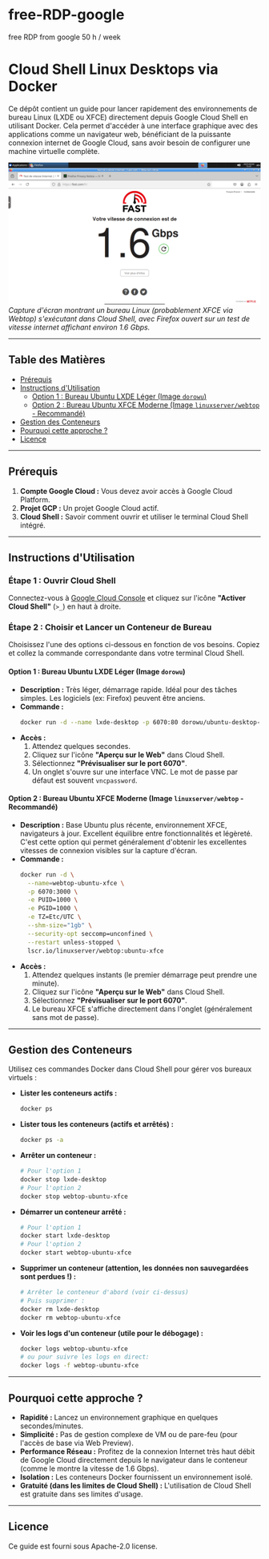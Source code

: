 # free-RDP-google
free RDP from google 50 h / week

# Cloud Shell Linux Desktops via Docker

Ce dépôt contient un guide pour lancer rapidement des environnements de bureau Linux (LXDE ou XFCE) directement depuis Google Cloud Shell en utilisant Docker. Cela permet d'accéder à une interface graphique avec des applications comme un navigateur web, bénéficiant de la puissante connexion internet de Google Cloud, sans avoir besoin de configurer une machine virtuelle complète.

![Linux Desktop in Cloud Shell with Fast Internet Speed](images/image.png)
*Capture d'écran montrant un bureau Linux (probablement XFCE via Webtop) s'exécutant dans Cloud Shell, avec Firefox ouvert sur un test de vitesse internet affichant environ 1.6 Gbps.*

---

## Table des Matières

*   [Prérequis](#prérequis)
*   [Instructions d'Utilisation](#instructions-dutilisation)
    *   [Option 1 : Bureau Ubuntu LXDE Léger (Image `dorowu`)](#option-1--bureau-ubuntu-lxde-léger-image-dorowu)
    *   [Option 2 : Bureau Ubuntu XFCE Moderne (Image `linuxserver/webtop` - Recommandé)](#option-2--bureau-ubuntu-xfce-moderne-image-linuxserverwebtop---recommandé)
*   [Gestion des Conteneurs](#gestion-des-conteneurs)
*   [Pourquoi cette approche ?](#pourquoi-cette-approche-)
*   [Licence](#licence)

---

## Prérequis

1.  **Compte Google Cloud :** Vous devez avoir accès à Google Cloud Platform.
2.  **Projet GCP :** Un projet Google Cloud actif.
3.  **Cloud Shell :** Savoir comment ouvrir et utiliser le terminal Cloud Shell intégré.

---

## Instructions d'Utilisation

### Étape 1 : Ouvrir Cloud Shell

Connectez-vous à [Google Cloud Console](https://console.cloud.google.com/) et cliquez sur l'icône **"Activer Cloud Shell"** (`>_`) en haut à droite.

### Étape 2 : Choisir et Lancer un Conteneur de Bureau

Choisissez l'une des options ci-dessous en fonction de vos besoins. Copiez et collez la commande correspondante dans votre terminal Cloud Shell.

#### Option 1 : Bureau Ubuntu LXDE Léger (Image `dorowu`)

*   **Description :** Très léger, démarrage rapide. Idéal pour des tâches simples. Les logiciels (ex: Firefox) peuvent être anciens.
*   **Commande :**
    ```bash
    docker run -d --name lxde-desktop -p 6070:80 dorowu/ubuntu-desktop-lxde-vnc
    ```
*   **Accès :**
    1.  Attendez quelques secondes.
    2.  Cliquez sur l'icône **"Aperçu sur le Web"** dans Cloud Shell.
    3.  Sélectionnez **"Prévisualiser sur le port 6070"**.
    4.  Un onglet s'ouvre sur une interface VNC. Le mot de passe par défaut est souvent `vncpassword`.

#### Option 2 : Bureau Ubuntu XFCE Moderne (Image `linuxserver/webtop` - Recommandé)

*   **Description :** Base Ubuntu plus récente, environnement XFCE, navigateurs à jour. Excellent équilibre entre fonctionnalités et légèreté. C'est cette option qui permet généralement d'obtenir les excellentes vitesses de connexion visibles sur la capture d'écran.
*   **Commande :**
    ```bash
    docker run -d \
      --name=webtop-ubuntu-xfce \
      -p 6070:3000 \
      -e PUID=1000 \
      -e PGID=1000 \
      -e TZ=Etc/UTC \
      --shm-size="1gb" \
      --security-opt seccomp=unconfined \
      --restart unless-stopped \
      lscr.io/linuxserver/webtop:ubuntu-xfce
    ```
*   **Accès :**
    1.  Attendez quelques instants (le premier démarrage peut prendre une minute).
    2.  Cliquez sur l'icône **"Aperçu sur le Web"** dans Cloud Shell.
    3.  Sélectionnez **"Prévisualiser sur le port 6070"**.
    4.  Le bureau XFCE s'affiche directement dans l'onglet (généralement sans mot de passe).

---

## Gestion des Conteneurs

Utilisez ces commandes Docker dans Cloud Shell pour gérer vos bureaux virtuels :

*   **Lister les conteneurs actifs :**
    ```bash
    docker ps
    ```
*   **Lister tous les conteneurs (actifs et arrêtés) :**
    ```bash
    docker ps -a
    ```
*   **Arrêter un conteneur :**
    ```bash
    # Pour l'option 1
    docker stop lxde-desktop
    # Pour l'option 2
    docker stop webtop-ubuntu-xfce
    ```
*   **Démarrer un conteneur arrêté :**
    ```bash
    # Pour l'option 1
    docker start lxde-desktop
    # Pour l'option 2
    docker start webtop-ubuntu-xfce
    ```
*   **Supprimer un conteneur (attention, les données non sauvegardées sont perdues !) :**
    ```bash
    # Arrêter le conteneur d'abord (voir ci-dessus)
    # Puis supprimer :
    docker rm lxde-desktop
    docker rm webtop-ubuntu-xfce
    ```
*   **Voir les logs d'un conteneur (utile pour le débogage) :**
    ```bash
    docker logs webtop-ubuntu-xfce
    # ou pour suivre les logs en direct:
    docker logs -f webtop-ubuntu-xfce
    ```

---

## Pourquoi cette approche ?

*   **Rapidité :** Lancez un environnement graphique en quelques secondes/minutes.
*   **Simplicité :** Pas de gestion complexe de VM ou de pare-feu (pour l'accès de base via Web Preview).
*   **Performance Réseau :** Profitez de la connexion Internet très haut débit de Google Cloud directement depuis le navigateur dans le conteneur (comme le montre la vitesse de 1.6 Gbps).
*   **Isolation :** Les conteneurs Docker fournissent un environnement isolé.
*   **Gratuité (dans les limites de Cloud Shell) :** L'utilisation de Cloud Shell est gratuite dans ses limites d'usage.

---

## Licence

Ce guide est fourni sous Apache-2.0 license.
